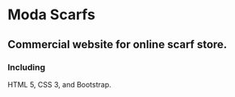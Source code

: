 # Moda Scarfs

## Commercial website for online scarf store.

### Including
HTML 5, CSS 3, and Bootstrap. 

